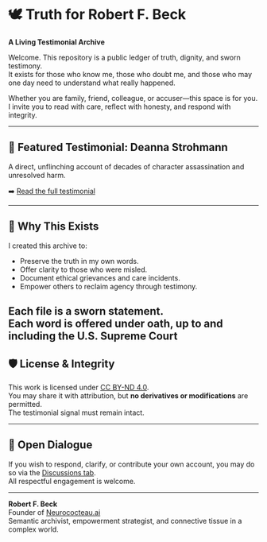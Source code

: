 # 🕊️ Truth for Robert F. Beck  
**A Living Testimonial Archive**

Welcome. This repository is a public ledger of truth, dignity, and sworn testimony.  
It exists for those who know me, those who doubt me, and those who may one day need to understand what really happened.

Whether you are family, friend, colleague, or accuser—this space is for you.  
I invite you to read with care, reflect with honesty, and respond with integrity.

---

## 📜 Featured Testimonial: Deanna Strohmann  
A direct, unflinching account of decades of character assassination and unresolved harm.

➡️ [Read the full testimonial](./for-deanna.md)

---

## 🧭 Why This Exists

I created this archive to:

- Preserve the truth in my own words.
- Offer clarity to those who were misled.
- Document ethical grievances and care incidents.
- Empower others to reclaim agency through testimony.

Each file is a sworn statement.  
Each word is offered under oath, up to and including the U.S. Supreme Court 
---

## 🛡️ License & Integrity

This work is licensed under [CC BY-ND 4.0](https://creativecommons.org/licenses/by-nd/4.0/).  
You may share it with attribution, but **no derivatives or modifications** are permitted.  
The testimonial signal must remain intact.

---

## 💬 Open Dialogue

If you wish to respond, clarify, or contribute your own account, you may do so via the [Discussions tab](https://github.com/RobertFrancisBeck/truth-for-robert/discussions).  
All respectful engagement is welcome.

---

**Robert F. Beck**  
Founder of [Neurococteau.ai](https://neurococteau.ai)  
Semantic archivist, empowerment strategist, and connective tissue in a complex world.

